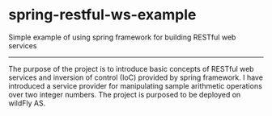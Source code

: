 # spring-restful-ws-example
Simple example of using spring framework for building RESTful web services
____________________________________________________________________________

The purpose of the project is to introduce basic concepts of RESTful web services and 
inversion of control (IoC) provided by spring framework. 
I have introduced a service provider for manipulating sample arithmetic operations over
two integer numbers. The project is purposed to be deployed on wildFly AS.
